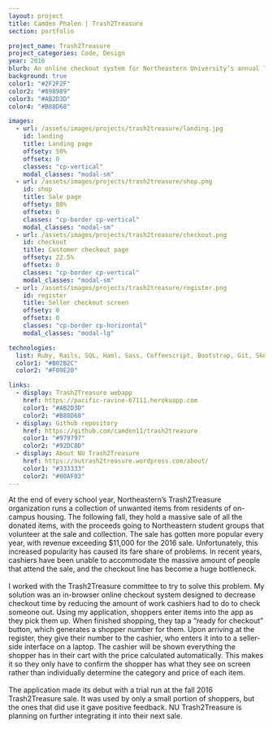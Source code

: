 ```yaml
---
layout: project
title: Camden Phalen | Trash2Treasure
section: portfolio

project_name: Trash2Treasure
project_categories: Code, Design
year: 2016
blurb: An online checkout system for Northeastern University’s annual Trash2Treasure sale built in Ruby on Rails.
background: true
color1: "#2F2F2F"
color2: "#898989"
color3: "#AB2D3D"
color4: "#B88D68"

images:
  - url: /assets/images/projects/trash2treasure/landing.jpg
    id: landing
    title: Landing page
    offsety: 50%
    offsetx: 0
    classes: "cp-vertical"
    modal_classes: "modal-sm"
  - url: /assets/images/projects/trash2treasure/shop.png
    id: shop
    title: Sale page
    offsety: 88%
    offsetx: 0
    classes: "cp-border cp-vertical"
    modal_classes: "modal-sm"
  - url: /assets/images/projects/trash2treasure/checkout.png
    id: checkout
    title: Customer checkout page
    offsety: 22.5%
    offsetx: 0
    classes: "cp-border cp-vertical"
    modal_classes: "modal-sm"
  - url: /assets/images/projects/trash2treasure/register.png
    id: register
    title: Seller checkout screen
    offsety: 0
    offsetx: 0
    classes: "cp-border cp-horizontal"
    modal_classes: "modal-lg"

technologies:
  list: Ruby, Rails, SQL, Haml, Sass, Coffeescript, Bootstrap, Git, Sketch
  color1: "#B02B2C"
  color2: "#F09E20"

links: 
  - display: Trash2Treasure webapp
    href: https://pacific-ravine-67111.herokuapp.com
    color1: "#AB2D3D"
    color2: "#B88D68"
  - display: Github repository
    href: https://github.com/camden11/trash2treasure
    color1: "#979797"
    color2: "#92DC8D"
  - display: About NU Trash2Treasure
    href: https://nutrash2treasure.wordpress.com/about/
    color1: "#333333"
    color2: "#00AF03"
--- 
```

At the end of every school year, Northeastern’s Trash2Treasure organization runs a collection of unwanted items from residents of on-campus housing. The following fall, they hold a massive sale of all the donated items, with the proceeds going to Northeastern student groups that volunteer at the sale and collection. The sale has gotten more popular every year, with revenue exceeding $11,000 for the 2016 sale. Unfortunately, this increased popularity has caused its fare share of problems. In recent years, cashiers have been unable to accommodate the massive amount of people that attend the sale, and the checkout line has become a huge bottleneck. <br><br>
I worked with the Trash2Treasure committee to try to solve this problem. My solution was an in-browser online checkout system designed to decrease checkout time by reducing the amount of work cashiers had to do to check someone out. Using my application, shoppers enter items into the app as they pick them up. When finished shopping, they tap a “ready for checkout” button, which generates a shopper number for them. Upon arriving at the register, they give their number to the cashier, who enters it into to a seller-side interface on a laptop. The cashier will be shown everything the shopper has in their cart with the price calculated automatically. This makes it so they only have to confirm the shopper has what they see on screen rather than individually determine the category and price of each item. <br><br>
The application made its debut with a trial run at the fall 2016 Trash2Treasure sale. It was used by only a small portion of shoppers, but the ones that did use it gave positive feedback. NU Trash2Treasure is planning on further integrating it into their next sale. 